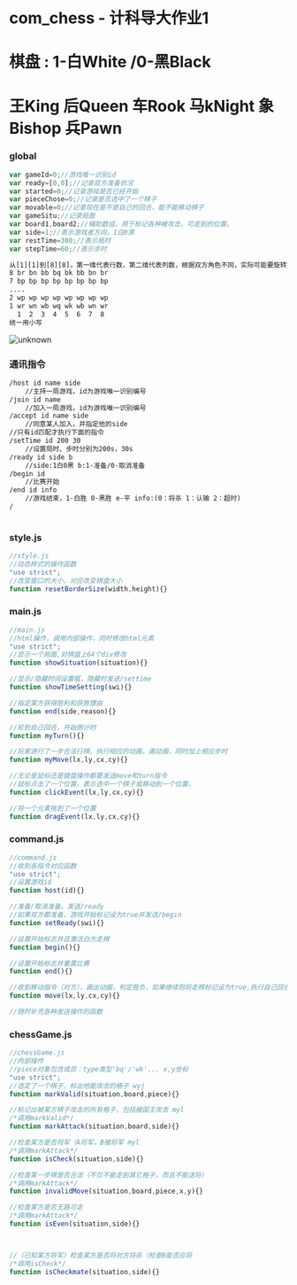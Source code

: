 # com_chess - 计科导大作业1

# 棋盘 : 1-白White /0-黑Black
# 王King 后Queen 车Rook 马kNight 象Bishop 兵Pawn

### global

```js
var gameId=0;//游戏唯一识别id
var ready=[0,0];//记录双方准备状况
var started=0;//记录游戏是否已经开始
var pieceChose=0;//记录是否选中了一个棋子
var movable=0;//记录现在是不是自己的回合，能不能移动棋子
var gameSitu;//记录局面
var board1,board2;//辅助数组，用于标记各种被攻击，可走到的位置。
var side=1;//表示游戏者方向，1白0黑
var restTime=300;//表示局时
var stepTime=60;//表示步时
```
```txt
从[1][1]到[8][8]，第一维代表行数，第二维代表列数，根据双方角色不同，实际可能要旋转180度
8 br bn bb bq bk bb bn br
7 bp bp bp bp bp bp bp bp
....
2 wp wp wp wp wp wp wp wp
1 wr wn wb wq wk wb wn wr
  1  2  3  4  5  6  7  8
统一用小写
```

<img src="https://gimg2.baidu.com/image_search/src=http%3A%2F%2Fss2.meipian.me%2Fusers%2F46251981%2F028b120f917749339f0e531a827e470d.jpg%3Fmeipian-raw%2Fbucket%2Fivwen%2Fkey%2FdXNlcnMvNDYyNTE5ODEvMDI4YjEyMGY5MTc3NDkzMzlmMGU1MzFhODI3ZTQ3MGQuanBn%2Fsign%2F697c633bbcf3565667aa4d0832c8dd18.jpg&refer=http%3A%2F%2Fss2.meipian.me&app=2002&size=f9999,10000&q=a80&n=0&g=0n&fmt=auto?sec=1668157576&t=ecb47aeff75aa12f23b6df53fa95f4ce"  alt="unknown"/>

### 通讯指令
```txt
/host id name side 
    //主持一局游戏，id为游戏唯一识别编号
/join id name
	//加入一局游戏，id为游戏唯一识别编号
/accept id name side
	//同意某人加入，并指定他的side
//只有id匹配才执行下面的指令
/setTime id 200 30 
    //设置局时、步时分别为200s，30s
/ready id side b
    //side:1白0黑 b:1-准备/0-取消准备
/begin id 
    //比赛开始
/end id info
    //游戏结束，1-白胜 0-黑胜 e-平 info:(0：将杀 1：认输 2：超时)
/
    

```

### style.js

```js
//style.js
//动态样式的操作函数
"use strict";
//改变窗口的大小，对应改变棋盘大小
function resetBorderSize(width,height){}
```



### main.js

```js
//main.js
//html操作，调用内部操作，同时修改html元素
"use strict";
//显示一个局面,对棋盘上64个div修改
function showSituation(situation){}

//显示/隐藏时间设置框，隐藏时发送/settime
function showTimeSetting(swi){}

//指定某方获得胜利和获胜理由
function end(side,reason){}

//轮到自己回合，开始倒计时
function myTurn(){}

//玩家进行了一步合法行棋，执行相应的动画，画动画，同时加上相应步时
function myMove(lx,ly,cx,cy){}

//无论是鼠标还是键盘操作都要发送move和turn指令
//鼠标点击了一个位置，表示选中一个棋子或移动到一个位置，
function clickEvent(lx,ly,cx,cy){}

//将一个元素拖到了一个位置
function dragEvent(lx,ly,cx,cy){}

```

### command.js

```js
//command.js
//收到各指令对应函数
"use strict";
//设置游戏id
function host(id){}

//准备/取消准备，发送/ready
//如果双方都准备，游戏开始标记设为true并发送/begin
function setReady(swi){}

//设置开始标志并且激活白方走棋
function begin(){}

//设置开始标志并重置比赛
function end(){}

//收到移动指令（对方），画出动画，判定胜负，如果继续则将走棋标记设为true,执行自己回合的函数
function move(lx,ly,cx,cy){}

//随时补充各种发送操作的函数
```

### chessGame.js

```js
//chessGame.js
//内部操作
//piece对象包含成员：type类型'bq'/'wk'... x,y坐标
"use strict";
//选定了一个棋子，标出他能攻击的格子 wyj
function markValid(situation,board,piece){}

//标记出被某方棋子攻击的所有格子，包括被国王攻击 myl
/*调用markValid*/
function markAttack(situation,board,side){}

//检查某方是否将军（A将军，B被将军 myl
/*调用markAttack*/
function isCheck(situation,side){}

//检查某一步棋是否合法（不仅不能走到其它格子，而且不能送将）
/*调用markAttack*/
function invalidMove(situation,board,piece,x,y){}

//检查某方是否无路可走
/*调用markAttack*/
function isEven(situation,side){}



//（已知某方将军）检查某方是否将对方将杀（检查B能否应将
/*调用isCheck*/
function isCheckmate(situation,side){}


```



